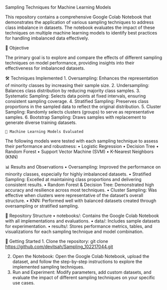 Sampling Techniques for Machine Learning Models

This repository contains a comprehensive Google Colab Notebook that demonstrates the application of various sampling techniques to address class imbalance in datasets. The notebook evaluates the impact of these techniques on multiple machine learning models to identify best practices for handling imbalanced data effectively.

🎯 Objective

The primary goal is to explore and compare the effects of different sampling techniques on model performance, providing insights into their effectiveness for imbalanced datasets.

🛠 Techniques Implemented
	1.	Oversampling: Enhances the representation of minority classes by increasing their sample size.
	2.	Undersampling: Balances class distribution by reducing majority class samples.
	3.	Systematic Sampling: Selects data points at fixed intervals, ensuring consistent sampling coverage.
	4.	Stratified Sampling: Preserves class proportions in the sampled data to reflect the original distribution.
	5.	Cluster Sampling: Randomly selects clusters (groups) to serve as representative samples.
	6.	Bootstrap Sampling: Draws samples with replacement to generate diverse training datasets.

    🤖 Machine Learning Models Evaluated

The following models were tested with each sampling technique to assess their performance and robustness:
	•	Logistic Regression
	•	Decision Tree
	•	Random Forest
	•	Support Vector Machine (SVM)
	•	K-Nearest Neighbors (KNN)

 📊 Results and Observations
	•	Oversampling: Improved the performance on minority classes, especially for highly imbalanced datasets.
	•	Stratified Sampling: Excelled at maintaining class proportions and delivering consistent results.
	•	Random Forest & Decision Tree: Demonstrated high accuracy and resilience across most techniques.
	•	Cluster Sampling: Was effective when clusters were representative of the dataset’s overall structure.
	•	KNN: Performed well with balanced datasets created through oversampling or stratified sampling.

📂 Repository Structure
	•	notebooks/: Contains the Google Colab Notebook with all implementations and evaluations.
	•	data/: Includes sample datasets for experimentation.
	•	results/: Stores performance metrics, tables, and visualizations for each sampling technique and model combination.

🚀 Getting Started
	1.	Clone the repository:
    git clone https://github.com/devitsah/Sampling_102217044.git

2.	Open the Notebook:
       Open the Google Colab Notebook, upload the dataset, and follow the step-by-step instructions to explore the implemented sampling techniques.
3.	Run and Experiment:
       Modify parameters, add custom datasets, and evaluate the impact of different sampling techniques on your specific use cases.

